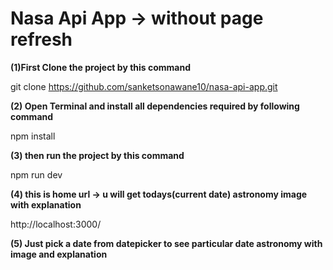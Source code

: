 

# Nasa Api App -> without page refresh


**(1)First Clone the project by this command** 

  git clone https://github.com/sanketsonawane10/nasa-api-app.git 


**(2) Open Terminal and install all dependencies required by following command** 

  npm install

**(3) then run the project by this command** 

  npm run dev


**(4) this is home url -> u will get todays(current date) astronomy image with explanation**

http://localhost:3000/


**(5) Just pick a date from datepicker to see particular date astronomy with image and explanation**


